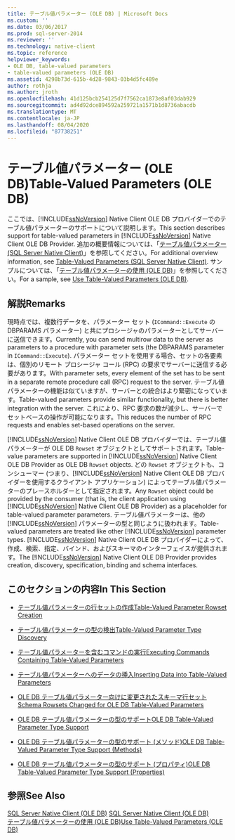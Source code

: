```yaml
---
title: テーブル値パラメーター (OLE DB) | Microsoft Docs
ms.custom: ''
ms.date: 03/06/2017
ms.prod: sql-server-2014
ms.reviewer: ''
ms.technology: native-client
ms.topic: reference
helpviewer_keywords:
- OLE DB, table-valued parameters
- table-valued parameters (OLE DB)
ms.assetid: 4298b73d-615b-4d28-9843-03b4d5fc489e
author: rothja
ms.author: jroth
ms.openlocfilehash: 41d125bcb254125d7f7562ca1873e8af03dab929
ms.sourcegitcommit: ad4d92dce894592a259721a1571b1d8736abacdb
ms.translationtype: MT
ms.contentlocale: ja-JP
ms.lasthandoff: 08/04/2020
ms.locfileid: "87738251"
---
```

# <a name="table-valued-parameters-ole-db"></a><span data-ttu-id="b4721-102">テーブル値パラメーター (OLE DB)</span><span class="sxs-lookup"><span data-stu-id="b4721-102">Table-Valued Parameters (OLE DB)</span></span>
  <span data-ttu-id="b4721-103">ここでは、[!INCLUDE[ssNoVersion](../../includes/ssnoversion-md.md)] Native Client OLE DB プロバイダーでのテーブル値パラメーターのサポートについて説明します。</span><span class="sxs-lookup"><span data-stu-id="b4721-103">This section describes support for table-valued parameters in [!INCLUDE[ssNoVersion](../../includes/ssnoversion-md.md)] Native Client OLE DB Provider.</span></span> <span data-ttu-id="b4721-104">追加の概要情報については、「[テーブル値パラメーター &#40;SQL Server Native Client&#41;](../native-client/features/table-valued-parameters-sql-server-native-client.md)」を参照してください。</span><span class="sxs-lookup"><span data-stu-id="b4721-104">For additional overview information, see [Table-Valued Parameters &#40;SQL Server Native Client&#41;](../native-client/features/table-valued-parameters-sql-server-native-client.md).</span></span> <span data-ttu-id="b4721-105">サンプルについては、「[テーブル値パラメーターの使用 &#40;OLE DB&#41;](../native-client-ole-db-how-to/use-table-valued-parameters-ole-db.md)」を参照してください。</span><span class="sxs-lookup"><span data-stu-id="b4721-105">For a sample, see [Use Table-Valued Parameters &#40;OLE DB&#41;](../native-client-ole-db-how-to/use-table-valued-parameters-ole-db.md).</span></span>  
  
## <a name="remarks"></a><span data-ttu-id="b4721-106">解説</span><span class="sxs-lookup"><span data-stu-id="b4721-106">Remarks</span></span>  
 <span data-ttu-id="b4721-107">現時点では、複数行データを、パラメーター セット (`ICommand::Execute` の DBPARAMS パラメーター) と共にプロシージャのパラメーターとしてサーバーに送信できます。</span><span class="sxs-lookup"><span data-stu-id="b4721-107">Currently, you can send multirow data to the server as parameters to a procedure with parameter sets (the DBPARAMS parameter in `ICommand::Execute`).</span></span> <span data-ttu-id="b4721-108">パラメーター セットを使用する場合、セットの各要素は、個別のリモート プロシージャ コール (RPC) の要求でサーバーに送信する必要があります。</span><span class="sxs-lookup"><span data-stu-id="b4721-108">With parameter sets, every element of the set has to be sent in a separate remote procedure call (RPC) request to the server.</span></span> <span data-ttu-id="b4721-109">テーブル値パラメーターの機能は似ていますが、サーバーとの統合はより緊密になっています。</span><span class="sxs-lookup"><span data-stu-id="b4721-109">Table-valued parameters provide similar functionality, but there is better integration with the server.</span></span> <span data-ttu-id="b4721-110">これにより、RPC 要求の数が減少し、サーバーでセットベースの操作が可能になります。</span><span class="sxs-lookup"><span data-stu-id="b4721-110">This reduces the number of RPC requests and enables set-based operations on the server.</span></span>  
  
 <span data-ttu-id="b4721-111">[!INCLUDE[ssNoVersion](../../includes/ssnoversion-md.md)] Native Client OLE DB プロバイダーでは、テーブル値パラメーターが OLE DB `Rowset` オブジェクトとしてサポートされます。</span><span class="sxs-lookup"><span data-stu-id="b4721-111">Table-value parameters are supported in [!INCLUDE[ssNoVersion](../../includes/ssnoversion-md.md)] Native Client OLE DB Provider as OLE DB `Rowset` objects.</span></span> <span data-ttu-id="b4721-112">どの `Rowset` オブジェクトも、コンシューマー (つまり、[!INCLUDE[ssNoVersion](../../includes/ssnoversion-md.md)] Native Client OLE DB プロバイダーを使用するクライアント アプリケーション) によってテーブル値パラメーターのプレースホルダーとして指定されます。</span><span class="sxs-lookup"><span data-stu-id="b4721-112">Any `Rowset` object could be provided by the consumer (that is, the client application using [!INCLUDE[ssNoVersion](../../includes/ssnoversion-md.md)] Native Client OLE DB Provider) as a placeholder for table-valued parameter parameters.</span></span> <span data-ttu-id="b4721-113">テーブル値パラメーターは、他の [!INCLUDE[ssNoVersion](../../includes/ssnoversion-md.md)] パラメーターの型と同じように扱われます。</span><span class="sxs-lookup"><span data-stu-id="b4721-113">Table-valued parameters are treated like other [!INCLUDE[ssNoVersion](../../includes/ssnoversion-md.md)] parameter types.</span></span> <span data-ttu-id="b4721-114">[!INCLUDE[ssNoVersion](../../includes/ssnoversion-md.md)] Native Client OLE DB プロバイダーによって、作成、検索、指定、バインド、およびスキーマのインターフェイスが提供されます。</span><span class="sxs-lookup"><span data-stu-id="b4721-114">The [!INCLUDE[ssNoVersion](../../includes/ssnoversion-md.md)] Native Client OLE DB Provider provides creation, discovery, specification, binding and schema interfaces.</span></span>  
  
## <a name="in-this-section"></a><span data-ttu-id="b4721-115">このセクションの内容</span><span class="sxs-lookup"><span data-stu-id="b4721-115">In This Section</span></span>  
  
-   [<span data-ttu-id="b4721-116">テーブル値パラメーターの行セットの作成</span><span class="sxs-lookup"><span data-stu-id="b4721-116">Table-Valued Parameter Rowset Creation</span></span>](table-valued-parameter-rowset-creation.md)  
  
-   [<span data-ttu-id="b4721-117">テーブル値パラメーターの型の検出</span><span class="sxs-lookup"><span data-stu-id="b4721-117">Table-Valued Parameter Type Discovery</span></span>](../../database-engine/dev-guide/table-valued-parameter-type-discovery.md)  
  
-   [<span data-ttu-id="b4721-118">テーブル値パラメーターを含むコマンドの実行</span><span class="sxs-lookup"><span data-stu-id="b4721-118">Executing Commands Containing Table-Valued Parameters</span></span>](executing-commands-containing-table-valued-parameters.md)  
  
-   [<span data-ttu-id="b4721-119">テーブル値パラメーターへのデータの挿入</span><span class="sxs-lookup"><span data-stu-id="b4721-119">Inserting Data into Table-Valued Parameters</span></span>](inserting-data-into-table-valued-parameters.md)  
  
-   [<span data-ttu-id="b4721-120">OLE DB テーブル値パラメーター向けに変更されたスキーマ行セット</span><span class="sxs-lookup"><span data-stu-id="b4721-120">Schema Rowsets Changed for OLE DB Table-Valued Parameters</span></span>](schema-rowsets-changed-for-ole-db-table-valued-parameters.md)  
  
-   [<span data-ttu-id="b4721-121">OLE DB テーブル値パラメーターの型のサポート</span><span class="sxs-lookup"><span data-stu-id="b4721-121">OLE DB Table-Valued Parameter Type Support</span></span>](ole-db-table-valued-parameter-type-support.md)  
  
-   [<span data-ttu-id="b4721-122">OLE DB テーブル値パラメーターの型のサポート (メソッド)</span><span class="sxs-lookup"><span data-stu-id="b4721-122">OLE DB Table-Valued Parameter Type Support &#40;Methods&#41;</span></span>](ole-db-table-valued-parameter-type-support-methods.md)  
  
-   [<span data-ttu-id="b4721-123">OLE DB テーブル値パラメーターの型のサポート (プロパティ)</span><span class="sxs-lookup"><span data-stu-id="b4721-123">OLE DB Table-Valued Parameter Type Support &#40;Properties&#41;</span></span>](ole-db-table-valued-parameter-type-support-properties.md)  
  
## <a name="see-also"></a><span data-ttu-id="b4721-124">参照</span><span class="sxs-lookup"><span data-stu-id="b4721-124">See Also</span></span>  
 <span data-ttu-id="b4721-125">[SQL Server Native Client &#40;OLE DB&#41;](../native-client/ole-db/sql-server-native-client-ole-db.md) </span><span class="sxs-lookup"><span data-stu-id="b4721-125">[SQL Server Native Client &#40;OLE DB&#41;](../native-client/ole-db/sql-server-native-client-ole-db.md) </span></span>  
 [<span data-ttu-id="b4721-126">テーブル値パラメーターの使用 &#40;OLE DB&#41;</span><span class="sxs-lookup"><span data-stu-id="b4721-126">Use Table-Valued Parameters &#40;OLE DB&#41;</span></span>](../native-client-ole-db-how-to/use-table-valued-parameters-ole-db.md)  
  
  
